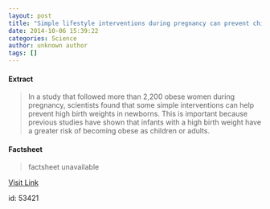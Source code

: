 ```yaml
---
layout: post
title: "Simple lifestyle interventions during pregnancy can prevent children from becoming obese"
date: 2014-10-06 15:39:22
categories: Science
author: unknown author
tags: []
---
```



#### Extract
>In a study that followed more than 2,200 obese women during pregnancy, scientists found that some simple interventions can help prevent high birth weights in newborns. This is important because previous studies have shown that infants with a high birth weight have a greater risk of becoming obese as children or adults.

#### Factsheet
>factsheet unavailable

[Visit Link](http://feeds.sciencedaily.com/~r/sciencedaily/~3/1fIoPoTd3S0/141006113922.htm)

id:   53421
